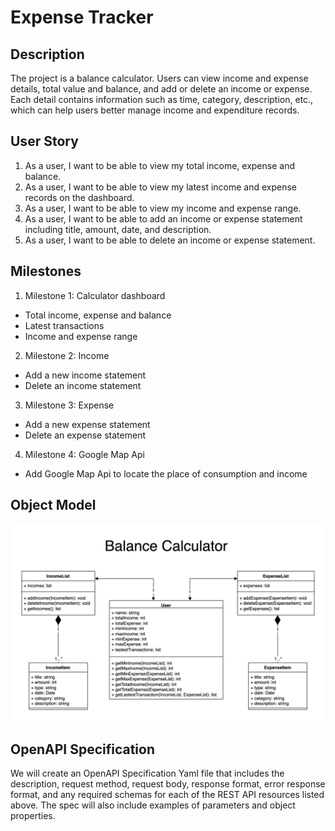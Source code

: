 # Expense Tracker


## Description
The project is a balance calculator. Users can view income and expense details, total value and balance, and add or delete an income or expense. Each detail contains information such as time, category, description, etc., which can help users better manage income and expenditure records.
## User Story
1. As a user, I want to be able to view my total income, expense and balance.
2. As a user, I want to be able to view my latest income and expense records on the dashboard.
3. As a user, I want to be able to view my income and expense range.
4. As a user, I want to be able to add an income or expense statement including title, amount, date, and description.
5. As a user, I want to be able to delete an income or expense statement.


## Milestones
1. Milestone 1: Calculator dashboard
- Total income, expense and balance
- Latest transactions
- Income and expense range

2. Milestone 2: Income
- Add a new income statement
- Delete an income statement

3. Milestone 3: Expense
- Add a new expense statement
- Delete an expense statement

4. Milestone 4: Google Map Api
- Add Google Map Api to locate the place of consumption and income


## Object Model
![](BalanceCalculator.jpg)


## OpenAPI Specification
We will create an OpenAPI Specification Yaml file that includes the description, request method, request body, response format, error response format, and any required schemas for each of the REST API resources listed above. The spec will also include examples of parameters and object properties.
